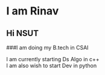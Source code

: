 # I am Rinav

## Hi NSUT

###I am doing my B.tech in CSAI

I am currently starting Ds Algo in c++<br>
I am also wish to start Dev in python <br>